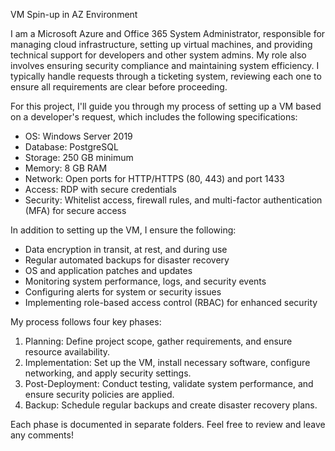 VM Spin-up in AZ Environment

I am a Microsoft Azure and Office 365 System Administrator, responsible for managing cloud infrastructure, setting up virtual machines, and providing technical support for developers and other system admins. My role also involves ensuring security compliance and maintaining system efficiency. I typically handle requests through a ticketing system, reviewing each one to ensure all requirements are clear before proceeding.

For this project, I'll guide you through my process of setting up a VM based on a developer's request, which includes the following specifications:

- OS: Windows Server 2019  
- Database: PostgreSQL  
- Storage: 250 GB minimum  
- Memory: 8 GB RAM  
- Network: Open ports for HTTP/HTTPS (80, 443) and port 1433  
- Access: RDP with secure credentials  
- Security: Whitelist access, firewall rules, and multi-factor authentication (MFA) for secure access  

In addition to setting up the VM, I ensure the following:

- Data encryption in transit, at rest, and during use  
- Regular automated backups for disaster recovery  
- OS and application patches and updates  
- Monitoring system performance, logs, and security events  
- Configuring alerts for system or security issues  
- Implementing role-based access control (RBAC) for enhanced security

My process follows four key phases:

1. Planning: Define project scope, gather requirements, and ensure resource availability.  
2. Implementation: Set up the VM, install necessary software, configure networking, and apply security settings.  
3. Post-Deployment: Conduct testing, validate system performance, and ensure security policies are applied.  
4. Backup: Schedule regular backups and create disaster recovery plans.

Each phase is documented in separate folders. Feel free to review and leave any comments!
